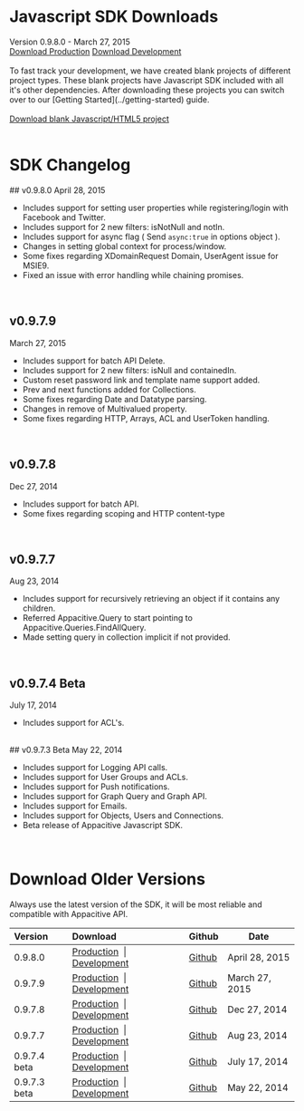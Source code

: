 ﻿
<h1><span class="glyphicon glyphicon-download-alt"></span> Javascript SDK Downloads</h1>
<span class="muted mbm">Version 0.9.8.0 - March 27, 2015</span>
<div> 
	<a class="btn btn-info pll prm" href="http://cdn.appacitive.com/sdk/js/appacitive-js-sdk-v0.9.8.0.min.js"><i class="glyphicon glyphicon-download-alt"></i>    Download Production</a>
	<a class="btn btn-info mll pll prm" href="http://cdn.appacitive.com/sdk/js/appacitive-js-sdk-v0.9.8.0.js"><i class="glyphicon glyphicon-download-alt"></i>    Download Development</a>
</div>
<br/>

<div>
To fast track your development, we have created blank projects of different project types. These blank projects have Javascript SDK included with all it's other dependencies. After downloading these projects you can switch over to our [Getting Started](../getting-started) guide.
<br/>
<br/>
<a title="Download blank Javascript/HTML5 project" class="btn btn-success pll" href="http://cdn.appacitive.com/devcenter/javascript/js_appacitive_empty_project_v0.9.8.0.zip"><i class="glyphicon glyphicon-download-alt"></i>    Download blank Javascript/HTML5 project</a>
</div>
<br/>


<h1><span class="glyphicon glyphicon-time"></span> SDK Changelog</h1>
## v0.9.8.0
<span class="muted">April 28, 2015</span>

+ Includes support for setting user properties while registering/login with Facebook and Twitter.
+ Includes support for 2 new filters: isNotNull and notIn.
+ Includes support for async flag ( Send `async:true` in options object ).
+ Changes in setting global context for process/window.
+ Some fixes regarding XDomainRequest Domain, UserAgent issue for MSIE9.
+ Fixed an issue with error handling while chaining promises.

<br/>

## v0.9.7.9
<span class="muted">March 27, 2015</span>

+ Includes support for batch API Delete.
+ Includes support for 2 new filters: isNull and containedIn.
+ Custom reset password link and template name support added.
+ Prev and next functions added for Collections.
+ Some fixes regarding Date and Datatype parsing.
+ Changes in remove of Multivalued property.
+ Some fixes regarding HTTP, Arrays, ACL and UserToken handling.

<br/>

## v0.9.7.8
<span class="muted">Dec 27, 2014</span>

+ Includes support for batch API.
+ Some fixes regarding scoping and HTTP content-type

<br/>

## v0.9.7.7
<span class="muted">Aug 23, 2014</span>

+ Includes support for recursively retrieving an object if it contains any children.
+ Referred Appacitive.Query to start pointing to Appacitive.Queries.FindAllQuery.
+ Made setting query in collection implicit if not provided.

<br/>

## v0.9.7.4 Beta
<span class="muted">July 17, 2014</span>

+ Includes support for ACL's.

<br/>
## v0.9.7.3 Beta
<span class="muted">May 22, 2014</span>

+ Includes support for Logging API calls.
+ Includes support for User Groups and ACLs.
+ Includes support for Push notifications.
+ Includes support for Graph Query and Graph API.
+ Includes support for Emails.
+ Includes support for Objects, Users and Connections.
+ Beta release of Appacitive Javascript SDK.

<br/>

<h1><span class="glyphicon glyphicon-cloud-download"></span> Download Older Versions</h1>
Always use the latest version of the SDK, it will be most reliable and compatible with Appacitive API.


<table style="max-width: 680px;">
	<thead>
		<tr>
			<th align="left">Version</th>
			<th align="left">Download</th>
			<th>Github</th>
			<th>Date</th>
		</tr>
	</thead>
	<tbody>
		<tr>
			<td align="left">0.9.8.0</td>
			<td align="left"><a href="http://cdn.appacitive.com/sdk/js/appacitive-js-sdk-v0.9.8.0.min.js">Production</a>&nbsp;&nbsp;|&nbsp;&nbsp; <a href="http://cdn.appacitive.com/sdk/js/appacitive-js-sdk-v0.9.8.0.js">Development</a></td>
			<td><a href="https://github.com/chiragsanghvi/JavascriptSDK/tree/v0.9.8.0">Github</a></td>
			<td>April 28, 2015</td>
		</tr>
		<tr>
			<td align="left">0.9.7.9</td>
			<td align="left"><a href="http://cdn.appacitive.com/sdk/js/appacitive-js-sdk-v0.9.7.9.min.js">Production</a>&nbsp;&nbsp;|&nbsp;&nbsp; <a href="http://cdn.appacitive.com/sdk/js/appacitive-js-sdk-v0.9.7.9.js">Development</a></td>
			<td><a href="https://github.com/chiragsanghvi/JavascriptSDK/tree/v0.9.7.9">Github</a></td>
			<td>March 27, 2015</td>
		</tr>
		<tr>
			<td align="left">0.9.7.8</td>
			<td align="left"><a href="http://cdn.appacitive.com/sdk/js/appacitive-js-sdk-v0.9.7.8.min.js">Production</a>&nbsp;&nbsp;|&nbsp;&nbsp; <a href="http://cdn.appacitive.com/sdk/js/appacitive-js-sdk-v0.9.7.8.js">Development</a></td>
			<td><a href="https://github.com/chiragsanghvi/JavascriptSDK/tree/v0.9.7.8">Github</a></td>
			<td>Dec 27, 2014</td>
		</tr>
		<tr>
			<td align="left">0.9.7.7</td>
			<td align="left"><a href="http://cdn.appacitive.com/sdk/js/appacitive-js-sdk-v0.9.7.7.min.js">Production</a>&nbsp;&nbsp;|&nbsp;&nbsp; <a href="http://cdn.appacitive.com/sdk/js/appacitive-js-sdk-v0.9.7.7.js">Development</a></td>
			<td><a href="https://github.com/chiragsanghvi/JavascriptSDK/tree/v0.9.7.7">Github</a></td>
			<td>Aug 23, 2014</td>
		</tr>
		<tr>
			<td align="left">0.9.7.4 beta</td>
			<td align="left"><a href="http://cdn.appacitive.com/sdk/js/appacitive-js-sdk-v0.9.7.4.min.js">Production</a>&nbsp;&nbsp;|&nbsp;&nbsp; <a href="http://cdn.appacitive.com/sdk/js/appacitive-js-sdk-v0.9.7.4.js">Development</a></td>
			<td><a href="https://github.com/chiragsanghvi/JavascriptSDK/tree/v0.9.7.4">Github</a></td>
			<td>July 17, 2014</td>
		</tr>
		<tr>
			<td align="left">0.9.7.3 beta</td>
			<td align="left"><a href="http://cdn.appacitive.com/sdk/js/appacitive-js-sdk-v0.9.7.3.min.js">Production</a>&nbsp;&nbsp;|&nbsp;&nbsp; <a href="http://cdn.appacitive.com/sdk/js/appacitive-js-sdk-v0.9.7.3.js">Development</a></td>
			<td><a href="https://github.com/chiragsanghvi/JavascriptSDK/tree/v0.9.7.3">Github</a></td>
			<td>May 22, 2014</td>
		</tr>
	</tbody>
</table>
